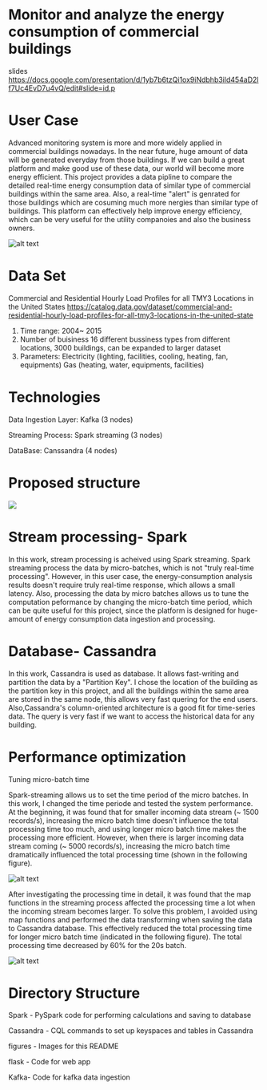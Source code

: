 
# Monitor and analyze the energy consumption of commercial buildings

slides
https://docs.google.com/presentation/d/1yb7b6tzQi1ox9iNdbhb3ild454aD2lf7Uc4EvD7u4vQ/edit#slide=id.p

# User Case
Advanced monitoring system is more and more widely applied in commercial buildings nowadays. In the near future, huge amount of data will be generated everyday from those buildings. If we can build a great platform and make good use of these data, our world will become more energy efficient. This project provides a data pipline to compare the detailed real-time energy consumption data of similar type of commercial buildings within the same area. Also, a real-time "alert" is genrated for those buildings which are cosuming much more nergies than similar type of buildings. This platform can effectively help improve energy efficiency, which can be very useful for the utility companoies and also the business owners.

![alt text](https://github.com/siyu1/insight-engineering-project-energy-consumption/blob/master/figures/Screenshot%202018-05-07%2014.35.05.png)

# Data Set
Commercial and Residential Hourly Load Profiles for all TMY3 Locations in the United States 
https://catalog.data.gov/dataset/commercial-and-residential-hourly-load-profiles-for-all-tmy3-locations-in-the-united-state
1. Time range: 2004~ 2015
2. Number of buisiness
16 different bussiness types from different locations, 3000 buildings, can be expanded to larger dataset
2. Parameters: 
Electricity (lighting, facilities, cooling, heating, fan, equipments)
Gas (heating, water, equipments, facilities)

 
# Technologies

Data Ingestion Layer: Kafka (3 nodes)

Streaming Process: Spark streaming (3 nodes)

DataBase: Canssandra (4 nodes)

# Proposed structure

![](https://github.com/siyu1/insight-engineering-project-energy-consumption/blob/master/Screenshot%202018-04-27%2009.59.13.png)

# Stream processing- Spark
In this work, stream processing is acheived using Spark streaming. Spark streaming process the data by micro-batches, which is not "truly real-time processing". However, in this user case, the energy-consumption analysis results doesn't require truly real-time response, which allows a small latency. Also, processing the data by micro batches allows us to tune the computation peformance by changing the micro-batch time period, which can be quite useful for this project, since the platform is designed for huge-amount of energy consumption data ingestion and processing.

# Database- Cassandra
In this work, Cassandra is used as database. It allows fast-writing and partition the data by a "Partition Key". I chose the location of the building as the partition key in this project, and all the buildings within the same area are stored in the same node, this allows very fast quering for the end users. Also,Cassandra's column-oriented architecture is a good fit for time-series data. The query is very fast if we want to access the historical data for any building. 

# Performance optimization

Tuning micro-batch time 

Spark-streaming allows us to set the time period of the micro batches. In this work, I changed the time periode and tested the system performance. At the beginning, it was found that for smaller incoming data stream (~ 1500 records/s), increasing the micro batch time doesn't influence the total processing time too much, and using longer micro batch time makes the processing more efficient. However, when there is larger incoming data stream coming (~ 5000 records/s), increasing the micro batch time dramatically influenced the total processing time (shown in the following figure).

![alt text](https://github.com/siyu1/insight-engineering-project-energy-consumption/blob/master/figures/Screenshot%202018-05-13%2021.34.52.png)

After investigating the processing time in detail, it was found that the map functions in the streaming process affected the processing time a lot when the incoming stream becomes larger. To solve this problem, I avoided using map functions and performed the data transforming when saving the data to Cassandra database. This effectively reduced the total processing time for longer micro batch time (indicated in the following figure). The total processing time decreased by 60% for the 20s batch.

![alt text](https://github.com/siyu1/insight-engineering-project-energy-consumption/blob/master/figures/Screenshot%202018-05-13%2021.35.19.png)

# Directory Structure

Spark - PySpark code for performing calculations and saving to database

Cassandra - CQL commands to set up keyspaces and tables in Cassandra

figures - Images for this README

flask - Code for web app

Kafka- Code for kafka data ingestion



